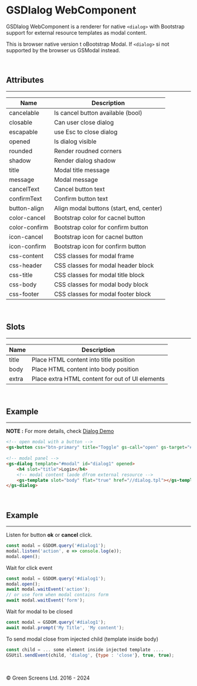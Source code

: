 # GSDIalog WebComponent
 
GSDIalog WebComponent is a renderer for native ```<dialog>``` with Bootstrap support for external resource templates as modal content.
 
This is browser native version t oBootstrap Modal. If ```<dialog>``` si not supported by the browser us GSModal instead.
 
<br>
 
## Attributes
---
 
| Name               | Description                                                  |
|--------------------|--------------------------------------------------------------|
| cancelable         | Is cancel button available (bool)                            |
| closable           | Can user close dialog                                        |
| escapable          | use Esc to close dialog                                      |
| opened             | Is dialog visible                                            |
| rounded            | Render roudned corners                                       |
| shadow             | Render dialog shadow                                         |
| title              | Modal title message                                          |
| message            | Modal message                                                |
| cancelText         | Cancel button text                                           |
| confirmText        | Confirm button text                                          |
| button-align       | Align modal buttons (start, end, center)                     |
| color-cancel       | Bootstrap color for cacnel button                            |
| color-confirm      | Bootstrap color for confirm button                           |
| icon-cancel        | Bootstrap icon for cacnel button                             |
| icon-confirm       | Bootstrap icon for confirm button                            |
| css-content        | CSS classes for modal frame                                  |
| css-header         | CSS classes for modal header block                           |
| css-title          | CSS classes for modal title block                            |
| css-body           | CSS classes for modal body block                             |
| css-footer         | CSS classes for modal footer block                           |
 
 <br>
 
## Slots
---

| Name               | Description                                              |
|--------------------|----------------------------------------------------------|
| title              | Place HTML content into title position                   |
| body               | Place HTML content into body position                    |
| extra              | Place extra HTML content for out of UI elements          |

<br>

## Example
---
 
**NOTE :**
For more details, check [Dialog Demo](../../demos/dialog/)
 
```html
<!-- open modal with a button -->
<gs-button css="btn-primary" title="Toggle" gs-call="open" gs-target="#dialog1"></gs-button>
 
<!-- modal panel -->
<gs-dialog template="#modal" id="dialog1" opened>
    <h4 slot="title">Login</h4>
    <!-- modal content laode dfrom external resource -->
    <gs-template slot="body" flat="true" href="//dialog.tpl"></gs-template>
</gs-dialog>
```
 
<br>
 
## Example
---
 
Listen for button **ok** or **cancel** click. 
 
```JavaScript
const modal = GSDOM.query('#dialog1');
modal.listen('action', e => console.log(e));
modal.open();
```
 
Wait for click event

```JavaScript
const modal = GSDOM.query('#dialog1');
modal.open();
await modal.waitEvent('action');
// or use form when modal contains form
await modal.waitEvent('form');
```

Wait for modal to be closed 

```JavaScript
const modal = GSDOM.query('#dialog1');
await modal.prompt('My Title', 'My content');
```

To send modal close from injected child (template inside body)

```JavaScript
const child = ... some element inside injected template ....
GSUtil.sendEvent(child, 'dialog', {type : 'close'}, true, true);
```

<br>

&copy; Green Screens Ltd. 2016 - 2024
